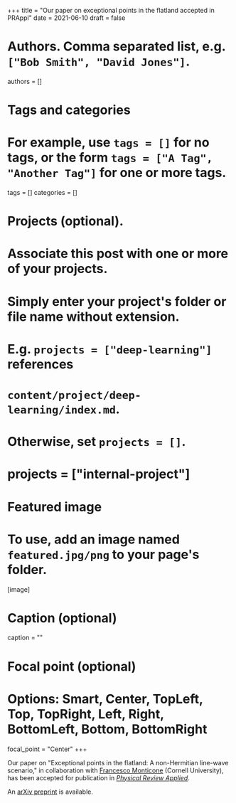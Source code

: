 +++
title = "Our paper on exceptional points in the flatland accepted in PRAppl"
date = 2021-06-10
draft = false

# Authors. Comma separated list, e.g. `["Bob Smith", "David Jones"]`.
authors = []

# Tags and categories
# For example, use `tags = []` for no tags, or the form `tags = ["A Tag", "Another Tag"]` for one or more tags.
tags = []
categories = []

# Projects (optional).
#   Associate this post with one or more of your projects.
#   Simply enter your project's folder or file name without extension.
#   E.g. `projects = ["deep-learning"]` references 
#   `content/project/deep-learning/index.md`.
#   Otherwise, set `projects = []`.
# projects = ["internal-project"]

# Featured image
# To use, add an image named `featured.jpg/png` to your page's folder. 
[image]
  # Caption (optional)
  caption = ""

  # Focal point (optional)
  # Options: Smart, Center, TopLeft, Top, TopRight, Left, Right, BottomLeft, Bottom, BottomRight
  focal_point = "Center"
+++

Our paper on "Exceptional points in the flatland: A non-Hermitian line-wave scenario,"
in collaboration with [Francesco Monticone](https://monticone.ece.cornell.edu) (Cornell University),
has been accepted for publication in [*Physical Review Applied*](https://journals.aps.org/prapplied/).

An [arXiv preprint](http://arxiv.org/abs/2106.04956) is available.


